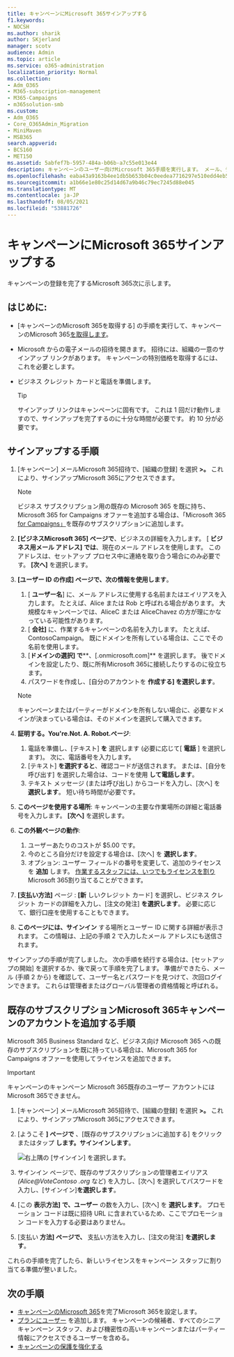 ```yaml
---
title: キャンペーンにMicrosoft 365サインアップする
f1.keywords:
- NOCSH
ms.author: sharik
author: SKjerland
manager: scotv
audience: Admin
ms.topic: article
ms.service: o365-administration
localization_priority: Normal
ms.collection:
- Adm_O365
- M365-subscription-management
- M365-Campaigns
- m365solution-smb
ms.custom:
- Adm_O365
- Core_O365Admin_Migration
- MiniMaven
- MSB365
search.appverid:
- BCS160
- MET150
ms.assetid: 5abfef7b-5957-484a-b06b-a7c55e013e44
description: キャンペーンのユーザー向けMicrosoft 365手順を実行します。 メール、データ、コミュニケーションに対するサイバーセキュリティの脅威からキャンペーンを保護します。
ms.openlocfilehash: eaba43a9163b4ee1db5b653b04c0eedea7716297e510edd4eb5926b41a554bda
ms.sourcegitcommit: a1b66e1e80c25d14d67a9b46c79ec7245d88e045
ms.translationtype: MT
ms.contentlocale: ja-JP
ms.lasthandoff: 08/05/2021
ms.locfileid: "53881726"
---
```

# <a name="sign-up-for-microsoft-365-for-campaigns"></a>キャンペーンにMicrosoft 365サインアップする 

キャンペーンの登録を完了するMicrosoft 365次に示します。

## <a name="before-you-start"></a>はじめに:

- [キャンペーンのMicrosoft 365を取得する] の手順を実行して、キャンペーンのMicrosoft 365[を取得します](get-microsoft-365-campaigns.md#get-microsoft-365-for-campaigns)。
- Microsoft からの電子メールの招待を開きます。 招待には、組織の一意のサインアップ リンクがあります。 キャンペーンの特別価格を取得するには、これを必要とします。
- ビジネス クレジット カードと電話を準備します。

    > [!TIP]
    > サインアップ リンクはキャンペーンに固有です。 これは 1 回だけ動作しますので、サインアップを完了するのに十分な時間が必要です。 約 10 分が必要です。

## <a name="steps-to-sign-up"></a>サインアップする手順

1. [キャンペーン] メールMicrosoft 365招待で、[組織の登録] を選択 **>。** これにより、サインアップMicrosoft 365にアクセスできます。
    > [!NOTE]
    > ビジネス サブスクリプション用の既存の Microsoft 365 を既に持ち、Microsoft 365 for Campaigns オファーを追加する場合は、「Microsoft 365 [for Campaigns」](#steps-to-add-microsoft-365-for-campaigns-to-an-existing-subscription)を既存のサブスクリプションに追加します。
1. **[ビジネスMicrosoft 365] ページで**、ビジネスの詳細を入力します。 [ **ビジネス用メール アドレス] では**、現在のメール アドレスを使用します。 このアドレスは、セットアップ プロセス中に連絡を取り合う場合にのみ必要です。 **[次へ]** を選択します。
1. **[ユーザー ID の作成] ページで、次の情報を使用します**。
    1. [ **ユーザー名**] に、メール アドレスに使用する名前またはエイリアスを入力します。 たとえば、Alice または Rob と呼ばれる場合があります。 大規模なキャンペーンでは、AliceC または AliceChavez の方が理にかなっている可能性があります。
    2. [ **会社]** に、作業するキャンペーンの名前を入力します。 たとえば、ContosoCampaign。 既にドメインを所有している場合は、ここでその名前を使用します。 
    3. [**ドメインの選択] で****、[.onmicrosoft.com]** を選択します。 後でドメインを設定したり、既に所有Microsoft 365に接続したりするのに役立ちます。
    4. パスワードを作成し、[自分のアカウントを **作成する] を選択します**。
    > [!NOTE]
    > キャンペーンまたはパーティーがドメインを所有しない場合に、必要なドメインが決まっている場合は、そのドメインを選択して購入できます。

4. **証明する。You're.Not. A. Robot.ページ**:
    1. 電話を準備し、[テキスト] **を** 選択します (必要に応じて[ **電話** ] を選択します)。 次に、電話番号を入力します。 
    2. [テキスト] **を選択すると**、確認コードが送信されます。 または、[自分を呼び出す] を選択した場合は、コードを使用 **して電話します**。
    3. テキスト メッセージ (または呼び出し) からコードを入力し、[次へ] を **選択します**。 短い待ち時間が必要です。 
5. **このページを使用する場所**: キャンペーンの主要な作業場所の詳細と電話番号を入力します。 **[次へ]** を選択します。
6. **この外観ページの動作**:
    1. ユーザーあたりのコストが $5.00 です。 
    2. 今のところ自分だけを設定する場合は、[次へ] を **選択します**。 
    3. オプション: ユーザー フィールドの番号を変更して、追加のライセンスを **追加** します。 [作業するスタッフには、いつでもライセンスを割り](../admin/add-users/add-users.md?toc=%2fmicrosoft-365%2fcampaigns%2ftoc.json)Microsoft 365割り当てることができます。
7. **[支払い方法]** ページ : **[新** しいクレジット カード] を選択し、ビジネス クレジット カードの詳細を入力し、[注文の発注] **を選択します**。 必要に応じて、銀行口座を使用することもできます。
8. **このページには、サインイン** する場所とユーザー ID に関する詳細が表示されます。 この情報は、上記の手順 2 で入力したメール アドレスにも送信されます。

サインアップの手順が完了しました。 次の手順を続行する場合は、[セットアップの開始] を選択するか、後で戻って手順を完了します。 準備ができたら、メール (手順 2 から) を確認して、ユーザー名とパスワードを見つけて、次回ログインできます。 これらは管理者またはグローバル管理者の資格情報と呼ばれる。

## <a name="steps-to-add-microsoft-365-for-campaigns-to-an-existing-subscription"></a>既存のサブスクリプションMicrosoft 365キャンペーンのアカウントを追加する手順

Microsoft 365 Business Standard など、ビジネス向け Microsoft 365 への既存のサブスクリプションを既に持っている場合は、Microsoft 365 for Campaigns オファーを使用してライセンスを追加できます。
> [!IMPORTANT]
> キャンペーンのキャンペーン Microsoft 365既存のユーザー アカウントにはMicrosoft 365できません。

1. [キャンペーン] メールMicrosoft 365招待で、[組織の登録] を選択 **>。** これにより、サインアップMicrosoft 365にアクセスできます。
2. [ようこそ **] ページで** 、[既存のサブスクリプションに追加する] をクリックまたはタップ **します。サインインします**。
    
    ![右上隅の [サインイン] を選択します。](../media/addtoexisting.png)
3. サインイン ページで、既存のサブスクリプションの管理者エイリアス *(Alice@VoteContoso <span></span> .org* など) を入力し、[次へ] を選択してパスワードを入力し、[サインイン]**を選択します**。
4. [この **表示方法] で、ユーザー** の数を入力し、[次へ] を **選択します**。 プロモーション コードは既に招待 URL に含まれているため、ここでプロモーション コードを入力する必要はありません。
5. [支払い **方法] ページで、** 支払い方法を入力し、[注文の発注] **を選択します**。

これらの手順を完了したら、新しいライセンスをキャンペーン スタッフ[](../admin/manage/assign-licenses-to-users.md)に割り当てる準備が整いました。

## <a name="whats-next"></a>次の手順

- [キャンペーンのMicrosoft 365](../business/set-up.md?toc=/microsoft-365/campaigns/toc.json)を完了Microsoft 365を設定します。
- [プランにユーザー](../admin/add-users/add-users.md?toc=%2fmicrosoft-365%2fcampaigns%2ftoc.json) を追加します。 キャンペーンの候補者、すべてのシニア キャンペーン スタッフ、および機密性の高いキャンペーンまたはパーティー情報にアクセスできるユーザーを含める。
- [キャンペーンの保護を強化する](m365-campaigns-security-overview.md)
